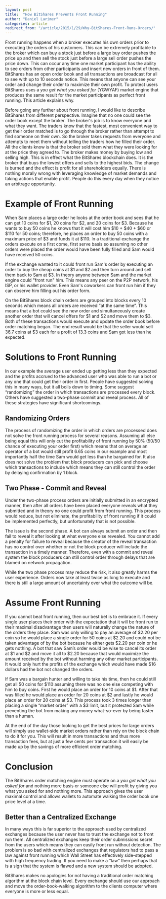 ```yaml
---
layout: post
title:  "How BitShares Prevents Front Running"
author: "Daniel Larimer"
categories: article 
redirect_from: "/article/2015/1/29/Why-BitShares-Front-Runs-Orders/"
---
```

Front running happens when a broker executes his own orders prior to executing the orders of his customers.   This can be extremely profitable to the broker which can buy a stock just before a large buy order pushes the price up and then sell the stock just before a large sell order pushes the price down.  This can occur any time one market participant has the ability to see orders from other participants and insert new orders in front of them.   BitShares has an open order book and all transactions are broadcast for all to see with up to 10 seconds notice.  This means that anyone can see your order and change their order to maximize their own profit.  To protect users BitShares uses a *you get what you asked for* (YGWYAF) market engine that produces the same result for the market participants as perfect front running.  This article explains why.

Before going any further about front running, I would like to describe BitShares from different perspective.  Imagine that no one could see the order book except the broker.  The broker's job is to know everyone and what they want.  The traders know that the fastest, most convenient way to get their order matched is to go through the broker rather than attempt to find someone on their own.  So the broker takes requests from everyone and attempts to meet them without telling the traders how he filled their order.  All the clients know is that the broker sold them what they were looking for at the price they agreed to.   The broker makes money by buying low and selling high.   This is in effect what the BitShares blockchain does.  It is the broker that buys the lowest offers and sells to the highest bids. The change is burned and the effect is profit for all shareholders equally.   There is nothing morally wrong with leveraging knowledge of market demands and taking actions that enable profit.   People do this every day when they notice an arbitrage opportunity.  

# Example of Front Running

When Sam places a large order he looks at the order book and sees that he can get 10 coins for $1, 20 coins for $2, and 20 coins for $3.   Because he wants to buy 50 coins he knows that it will cost him $10 + $40 + $60 or $110 for 50 coins; therefore, he places an order to buy 50 coins with a maximum price of $3 and funds it at $110.   In a traditional exchange the orders execute on a first come, first serve basis so assuming no other orders were placed the order would have been fully filled and Sam would have received 50 coins.  

If the exchange wanted to it could front run Sam's order by executing an order to buy the cheap coins at $1 and $2 and then turn around and sell them back to Sam at $3.  In theory anyone between Sam and the market engine could "front run" him.  This means any peer on the P2P network, his ISP, or his wallet provider. Even Sam's coworkers can front run him if they can observe him filling out his order form. 

On the BitShares block chain orders are grouped into blocks every 10 seconds which means all orders are received “at the same time”.    This means that a bot could see the new order and simultaneously create another order that will cancel offers for $1 and $2 and move them to $3.  Both of these transactions would execute and update the order book before order matching began.   The end result would be that the seller would sell 36.7 coins at $3 each for a profit of 13.3 coins and Sam got less than he expected. 

# Solutions to Front Running 

In our example the average user ended up getting less than they expected and the profits accrued to the advanced user who was able to run a bot or any one that could get their order in first.  People have suggested solving this in many ways, but it all boils down to timing.   Some suggest “randomizing” the order in which transactions are processed every block.  Others have suggested a two-phase commit and reveal process.   All of these strategies have significant shortcomings.

## Randomizing Orders 

The process of randomizing the order in which orders are processed does not solve the front running process for several reasons.    Assuming all else being equal this will only cut the profitability of front running by 50% (50/50 chance of executing your order first) which means that on average an operator of a bot would still profit 6.65 coins in our example and most importantly half the time Sam would get less than he bargained for.  It also does not solve the problem that block producers can pick and choose which transactions to include which means they can still control the order by delaying confirmation by 1 block.

## Two Phase - Commit and Reveal 

Under the two-phase process orders are initially submitted in an encrypted manner, then after all orders have been placed everyone reveals what they submitted and in theory no one could profit from front running.   This process would reduce, but not eliminate, the profitability of front running if it could be implemented perfectly, but unfortunately that is not possible.   

The issue is the second phase.  A bot can always submit an order and then fail to reveal it after looking at what everyone else revealed.   You cannot add a penalty for failure to reveal because the creator of the reveal transaction has no control over whether or not the block producer will include the transaction in a timely manner.   Therefore, even with a commit and reveal system the block producers can still control order through delays that are blamed on network propagation.    

While the two phase process may reduce the risk, it also greatly harms the user experience.  Orders now take at least twice as long to execute and there is still a large amount of uncertainty over what the outcome will be.  

# Assume Front Running 

If you cannot beat front running, then our best bet is to embrace it.  If every single user places their order with the expectation that it will be front run to their maximal disadvantage then users will naturally change the nature of the orders they place.   Sam was only willing to pay an average of $2.20 per coin so he would place a single order for 50 coins at $2.20 and could not be taken advantage of by the bot because he either gets $2.20 per coin or he gets nothing. A bot that saw Sam’s order would be wise to cancel its order at $1 and $2 and move it all to $2.20 because that would maximize the amount received by the bot without harming any other market participants.    It would only hurt the profits of the exchange which would have made $16 dollars had the bot not changed the orders.

If Sam was a bargain hunter and willing to take his time, then he could still get all 50 coins for $110 assuming there was no one else competing with him to buy coins.  First he would place an order for 10 coins at $1.  After that was filled he would place an order for 20 coins at $2 and lastly he would place an order for 20 coins at $3.    This process took 3 times longer than placing a single “market order” with a $3 limit, but it protected Sam while preventing the bot from making any money what-so-ever by being faster than a human.  

At the end of the day those looking to get the best prices for large orders will simply use wallet-side market orders rather than rely on the block chain to do it for you.   This will result in more transactions and thus more transaction fees, but at just a few cents per transaction it will easily be made up by the savings of more efficient order matching.   

# Conclusion

The BitShares order matching engine must operate on a *you get what you asked for* and nothing more basis or someone else will profit by giving you what you asked for and nothing more.   This approach gives the user maximal control and allows wallets to automate walking the order book one price level at a time.  

## Better than a Centralized Exchange

In many ways this is far superior to the approach used by centralized exchanges because the user never has to trust the exchange not to front run them.   All centralized exchanges keep their order submissions secret from the users which means they can easily front run without detection.   The problem is so bad with centralized exchanges that regulators had to pass a law against front running which Wall Street has effectively side-stepped with high frequency trading.   If you need to make a “law” then perhaps that is a sign that the system is flawed and a new system should be adopted.    

BitShares makes no apologies for not having a traditional order matching algorithm at the block chain level.  Every exchange should use our approach and move the order-book-walking algorithm to the clients computer where everyone is more or less equal. 


